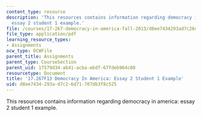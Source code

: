 ```yaml
---
content_type: resource
description: 'This resources contains information regarding democracy in america:
  essay 2 student 1 example.'
file: /courses/17-267-democracy-in-america-fall-2013/d8ee7434293ad7c26d71707db3f8c525_MIT17_267F13Stu1Essay2.pdf
file_type: application/pdf
learning_resource_types:
- Assignments
ocw_type: OCWFile
parent_title: Assignments
parent_type: CourseSection
parent_uid: 17579d34-ab41-acba-ebdf-67fdeb964c08
resourcetype: Document
title: '17.267F13 Democracy In America: Essay 2 Student 1 Example'
uid: d8ee7434-293a-d7c2-6d71-707db3f8c525
---
```

This resources contains information regarding democracy in america: essay 2 student 1 example.

